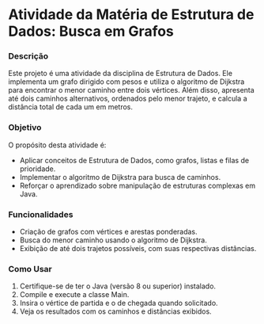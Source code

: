 # Atividade da Matéria de Estrutura de Dados: Busca em Grafos
### Descrição
Este projeto é uma atividade da disciplina de Estrutura de Dados. Ele implementa um grafo dirigido com pesos e utiliza o algoritmo de Dijkstra para encontrar o menor caminho entre dois vértices. Além disso, apresenta até dois caminhos alternativos, ordenados pelo menor trajeto, e calcula a distância total de cada um em metros.
### Objetivo
O propósito desta atividade é:
- Aplicar conceitos de Estrutura de Dados, como grafos, listas e filas de prioridade.
- Implementar o algoritmo de Dijkstra para busca de caminhos.
- Reforçar o aprendizado sobre manipulação de estruturas complexas em Java.

### Funcionalidades
- Criação de grafos com vértices e arestas ponderadas.
- Busca do menor caminho usando o algoritmo de Dijkstra.
- Exibição de até dois trajetos possíveis, com suas respectivas distâncias.

### Como Usar
1. Certifique-se de ter o Java (versão 8 ou superior) instalado.
2. Compile e execute a classe Main.
3. Insira o vértice de partida e o de chegada quando solicitado.
4. Veja os resultados com os caminhos e distâncias exibidos.
